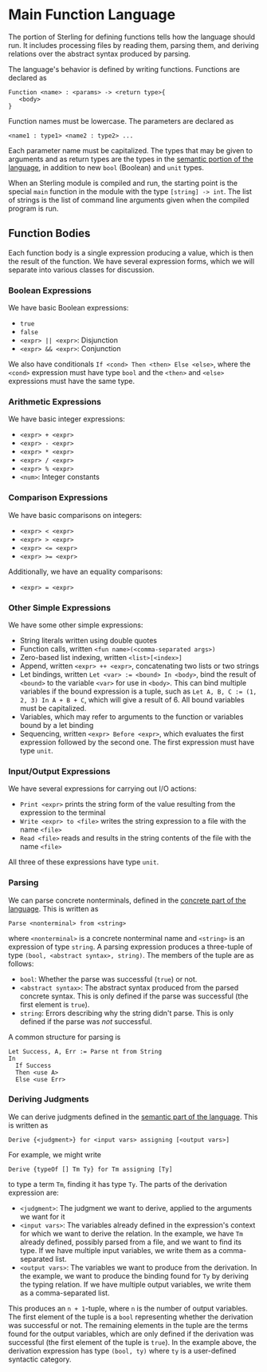 # Main Function Language
The portion of Sterling for defining functions tells how the language
should run.  It includes processing files by reading them, parsing
them, and deriving relations over the abstract syntax produced by
parsing.

The language's behavior is defined by writing functions.  Functions
are declared as
```
Function <name> : <params> -> <return type>{
   <body>
}
```
Function names must be lowercase.  The parameters are declared as
```
<name1 : type1> <name2 : type2> ...
```
Each parameter name must be capitalized.  The types that may be given
to arguments and as return types are the types in the [semantic
portion of the language](../semantic/syntax.md), in addition to new
`bool` (Boolean) and `unit` types.

When an Sterling module is compiled and run, the starting point is the
special `main` function in the module with the type `[string] -> int`.
The list of strings is the list of command line arguments given when
the compiled program is run.


## Function Bodies
Each function body is a single expression producing a value, which is
then the result of the function.  We have several expression forms,
which we will separate into various classes for discussion.

### Boolean Expressions
We have basic Boolean expressions:
* `true`
* `false`
* `<expr> || <expr>`:  Disjunction
* `<expr> && <expr>`:  Conjunction

We also have conditionals `If <cond> Then <then> Else <else>`, where
the `<cond>` expression must have type `bool` and the `<then>` and
`<else>` expressions must have the same type.

### Arithmetic Expressions
We have basic integer expressions:
* `<expr> + <expr>`
* `<expr> - <expr>`
* `<expr> * <expr>`
* `<expr> / <expr>`
* `<expr> % <expr>`
* `<num>`:  Integer constants

### Comparison Expressions
We have basic comparisons on integers:
* `<expr> < <expr>`
* `<expr> > <expr>`
* `<expr> <= <expr>`
* `<expr> >= <expr>`

Additionally, we have an equality comparisons:
* `<expr> = <expr>`

### Other Simple Expressions
We have some other simple expressions:
* String literals written using double quotes
* Function calls, written `<fun name>(<comma-separated args>)`
* Zero-based list indexing, written `<list>[<index>]`
* Append, written `<expr> ++ <expr>`, concatenating two lists or two
  strings
* Let bindings, written `Let <var> := <bound> In <body>`, bind the
  result of `<bound>` to the variable `<var>` for use in `<body>`.
  This can bind multiple variables if the bound expression is a tuple,
  such as `Let A, B, C := (1, 2, 3) In A + B + C`, which will give a
  result of 6.  All bound variables must be capitalized.
* Variables, which may refer to arguments to the function or variables
  bound by a let binding
* Sequencing, written `<expr> Before <expr>`, which evaluates the
  first expression followed by the second one.  The first expression
  must have type `unit`.

### Input/Output Expressions
We have several expressions for carrying out I/O actions:
* `Print <expr>` prints the string form of the value resulting from
  the expression to the terminal
* `Write <expr> to <file>` writes the string expression to a file with
  the name `<file>`
* `Read <file>` reads and results in the string contents of the file
  with the name `<file>`

All three of these expressions have type `unit`.

### Parsing
We can parse concrete nonterminals, defined in the [concrete part of
the language](../concrete/README.md).  This is written as
```
Parse <nonterminal> from <string>
```
where `<nonterminal>` is a concrete nonterminal name and `<string>` is
an expression of type `string`.  A parsing expression produces a
three-tuple of type `(bool, <abstract syntax>, string)`.  The
members of the tuple are as follows:
* `bool`:  Whether the parse was successful (`true`) or not.
* `<abstract syntax>`:  The abstract syntax produced from the parsed
  concrete syntax.  This is only defined if the parse was successful
  (the first element is `true`).
* `string`:  Errors describing why the string didn't parse.  This is
  only defined if the parse was *not* successful.

A common structure for parsing is
```
Let Success, A, Err := Parse nt from String
In
  If Success
  Then <use A>
  Else <use Err>
```

### Deriving Judgments
We can derive judgments defined in the [semantic part of the
language](../semantic/README.md).  This is written as
```
Derive {<judgment>} for <input vars> assigning [<output vars>]
```
For example, we might write
```
Derive {typeOf [] Tm Ty} for Tm assigning [Ty]
```
to type a term `Tm`, finding it has type `Ty`.  The parts of the
derivation expression are:
* `<judgment>`:  The judgment we want to derive, applied to the
  arguments we want for it
* `<input vars>`:  The variables already defined in the expression's
  context for which we want to derive the relation.  In the example,
  we have `Tm` already defined, possibly parsed from a file, and we
  want to find its type.  If we have multiple input variables, we
  write them as a comma-separated list.
* `<output vars>`:  The variables we want to produce from the
  derivation.  In the example, we want to produce the binding found
  for `Ty` by deriving the typing relation.  If we have multiple
  output variables, we write them as a comma-separated list.

This produces an `n + 1`-tuple, where `n` is the number of output
variables.  The first element of the tuple is a `bool` representing
whether the derivation was successful or not.  The remaining elements
in the tuple are the terms found for the output variables, which are
only defined if the derivation was successful (the first element of
the tuple is `true`).  In the example above, the derivation expression
has type `(bool, ty)` where `ty` is a user-defined syntactic
category.
